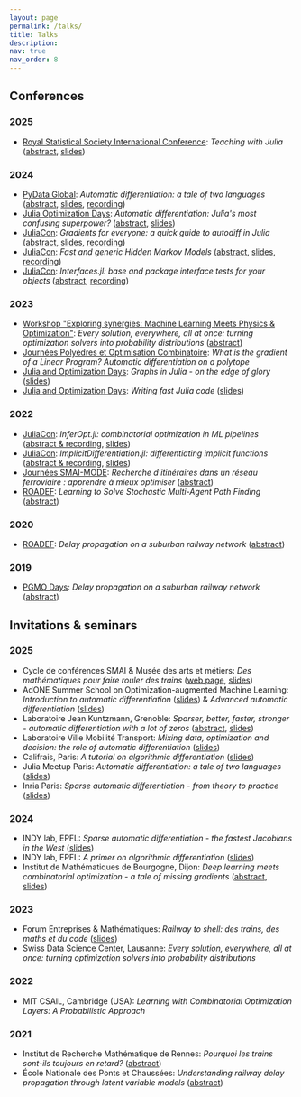 ```yaml
---
layout: page
permalink: /talks/
title: Talks
description: 
nav: true
nav_order: 8
---
```


## Conferences

### 2025

- [Royal Statistical Society International Conference](https://rss.org.uk/training-events/conference-2025/): _Teaching with Julia_ ([abstract](https://virtual.oxfordabstracts.com/event/40660/submission/492), [slides](https://gdalle.github.io/RSS2025-TeachingJulia/))

### 2024

- [PyData Global](https://pydata.org/global2024): _Automatic differentiation: a tale of two languages_ ([abstract](https://global2024.pydata.org/cfp/talk/QZXXWN/), [slides](https://gdalle.github.io/PyData2024-AutoDiff/#/title-slide), [recording](https://www.youtube.com/watch?v=4sF-Wm8w31c))
- [Julia Optimization Days](https://indico.mathrice.fr/event/604/overview): _Automatic differentiation: Julia's most confusing superpower?_ ([abstract](https://indico.mathrice.fr/event/604/book-of-abstracts.pdf#page=5), [slides](https://gdalle.github.io/JuliaOptimizationDays2024-AutoDiff/#/title-slide))
- [JuliaCon](https://juliacon.org/2024/): _Gradients for everyone: a quick guide to autodiff in Julia_ ([abstract](https://pretalx.com/juliacon2024/talk/review/LVWUEAR3WQCDAEF8ZFJMBFF7ALNBFATN), [slides](https://gdalle.github.io/JuliaCon2024-AutoDiff/), [recording](https://www.youtube.com/watch?v=ww3ntpyxNtI))
- [JuliaCon](https://juliacon.org/2024/): _Fast and generic Hidden Markov Models_ ([abstract](https://pretalx.com/juliacon2024/talk/review/ZN3YKLENQLLRPYSZZWEJCW7CK8TE8F7H), [slides](https://gdalle.github.io/JuliaCon2024-HMM/), [recording](https://www.youtube.com/watch?v=SdcNyqyoUG0))
- [JuliaCon](https://juliacon.org/2024/): _Interfaces.jl: base and package interface tests for your objects_ ([abstract](https://pretalx.com/juliacon2024/talk/review/A7FGLFZKRK7LGVHJQSSWNZWVCDJRRW8E), [recording](https://www.youtube.com/watch?v=TbBrFg8BT-w))

### 2023

- [Workshop "Exploring synergies: Machine Learning Meets Physics & Optimization"](https://mathplus.de/topic-development-lab/tes-summer-2023/workshop/): _Every solution, everywhere, all at once: turning optimization solvers into probability distributions_ ([abstract](https://mathplus.de/topic-development-lab/tes-summer-2023/workshop/))
- [Journées Polyèdres et Optimisation Combinatoire](https://jpoc13.sciencesconf.org/): _What is the gradient of a Linear Program? Automatic differentiation on a polytope_
- [Julia and Optimization Days](https://julia-users-paris.github.io/workshop/en/index.html): _Graphs in Julia - on the edge of glory_ ([slides](https://gdalle.github.io/JuliaOptimizationDays2023/graphs.html))
- [Julia and Optimization Days](https://julia-users-paris.github.io/workshop/en/index.html): _Writing fast Julia code_ ([slides](https://gdalle.github.io/JuliaOptimizationDays2023/performance.html))

### 2022

- [JuliaCon](https://juliacon.org/2022/): _InferOpt.jl: combinatorial optimization in ML pipelines_ ([abstract & recording](https://pretalx.com/juliacon-2022/talk/P7XJCV/), [slides](https://gdalle.github.io/InferOpt-JuliaCon2022/))
- [JuliaCon](https://juliacon.org/2022/): _ImplicitDifferentiation.jl: differentiating implicit functions_ ([abstract & recording](https://pretalx.com/juliacon-2022/talk/DTHTBC/), [slides](https://gdalle.github.io/ImplicitDifferentiation-JuliaCon2022/))
- [Journées SMAI-MODE](https://indico.math.cnrs.fr/event/6564/): _Recherche d'itinéraires dans un réseau ferroviaire : apprendre à mieux optimiser_ ([abstract](https://indico.math.cnrs.fr/event/6564/contributions/6450/))
- [ROADEF](https://roadef2022.sciencesconf.org/): _Learning to Solve Stochastic Multi-Agent Path Finding_ ([abstract](https://hal.science/hal-03595315))

### 2020

- [ROADEF](https://roadef2020.sciencesconf.org/): _Delay propagation on a suburban railway network_ ([abstract](https://easychair.org/publications/preprint/9CGf))

### 2019

- [PGMO Days](https://www.fondation-hadamard.fr/en/articles/2022/02/02/pgmodays-2019/): _Delay propagation on a suburban railway network_ ([abstract](https://www.easychair.org/smart-program/PGMODAYS2019/2019-12-04.html#talk:136943))

## Invitations & seminars

### 2025

- Cycle de conférences SMAI & Musée des arts et métiers: _Des mathématiques pour faire rouler des trains_ ([web page](http://smai.emath.fr/spip.php?article643&lang=fr), [slides](https://gdalle.github.io/SMAI2025/#/title-slide))
- AdONE Summer School on Optimization-augmented Machine Learning: _Introduction to automatic differentiation_ ([slides](https://github.com/gdalle/AutodiffCourse/releases/download/lecture2/1_intro.pdf)) & _Advanced automatic differentiation_ ([slides](https://github.com/gdalle/AutodiffCourse/releases/download/lecture2/2_advanced.pdf))
- Laboratoire Jean Kuntzmann, Grenoble: _Sparser, better, faster, stronger - automatic differentiation with a lot of zeros_ ([abstract](https://www-ljk.imag.fr/spip.php?article35&id=67d3e664aa3a468b620f8c8f&type=SEMINAIRE), [slides](https://github.com/gdalle/SparseAutodiffTutorial/blob/96bbdcd8160b3594ab4cfe5c027c172cf42e6a36/ljk/sparse_autodiff_ljk.pdf))
- Laboratoire Ville Mobilité Transport: _Mixing data, optimization and decision: the role of automatic differentiation_ ([slides](https://gdalle.github.io/LVMTSeminaire2025/))
- Califrais, Paris: _A tutorial on algorithmic differentiation_ ([slides](https://gdalle.github.io/AutodiffTutorial/califrais.html))
- Julia Meetup Paris: _Automatic differentiation: a tale of two languages_ ([slides](https://gdalle.github.io/JuliaMeetup2025-Autodiff/#/title-slide))
- Inria Paris: _Sparse automatic differentiation - from theory to practice_ ([slides](https://github.com/gdalle/SparseAutodiffTutorial/blob/96bbdcd8160b3594ab4cfe5c027c172cf42e6a36/sierra/sparse_autodiff_tutorial_sierra.pdf))

### 2024

- INDY lab, EPFL: _Sparse automatic differentiation - the fastest Jacobians in the West_ ([slides](https://github.com/gdalle/SparseAutodiffTutorial/blob/96bbdcd8160b3594ab4cfe5c027c172cf42e6a36/epfl/sparse_autodiff_tutorial.pdf))
- INDY lab, EPFL: _A primer on algorithmic differentiation_ ([slides](https://gdalle.github.io/AutodiffTutorial/indy.html))
- Institut de Mathématiques de Bourgogne, Dijon: _Deep learning meets combinatorial optimization - a tale of missing gradients_ ([abstract](https://indico.math.cnrs.fr/event/10984/), [slides](https://gdalle.github.io/IMB-SPOC-2024/))

### 2023

- Forum Entreprises & Mathématiques: _Railway to shell: des trains, des maths et du code_ ([slides](https://gdalle.github.io/PrixTheseAMIES2023/))
- Swiss Data Science Center, Lausanne: _Every solution, everywhere, all at once: turning optimization solvers into probability distributions_

### 2022

- MIT CSAIL, Cambridge (USA): _Learning with Combinatorial Optimization Layers: A Probabilistic Approach_

### 2021

- Institut de Recherche Mathématique de Rennes: _Pourquoi les trains sont-ils toujours en retard?_ ([abstract](https://irmar.univ-rennes.fr/evenements/pourquoi-les-trains-sont-ils-toujours-en-retard))
- École Nationale des Ponts et Chaussées: _Understanding railway delay propagation through latent variable models_ ([abstract](https://cermics-lab.enpc.fr/seminaires/decision-algorithms-and-geometry/))
